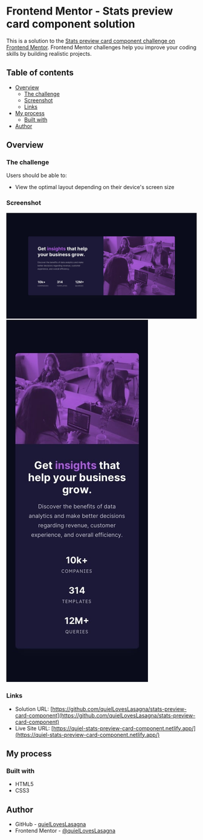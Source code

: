 # Frontend Mentor - Stats preview card component solution

This is a solution to the [Stats preview card component challenge on Frontend Mentor](https://www.frontendmentor.io/challenges/stats-preview-card-component-8JqbgoU62). Frontend Mentor challenges help you improve your coding skills by building realistic projects.

## Table of contents

- [Overview](#overview)
  - [The challenge](#the-challenge)
  - [Screenshot](#screenshot)
  - [Links](#links)
- [My process](#my-process)
  - [Built with](#built-with)
- [Author](#author)

## Overview

### The challenge

Users should be able to:

- View the optimal layout depending on their device's screen size

### Screenshot

![Preview 1](./design/desktop-design.jpg)
![Preview 2](./design/mobile-design.jpg)

### Links

- Solution URL: [https://github.com/quielLovesLasagna/stats-preview-card-component](https://github.com/quielLovesLasagna/stats-preview-card-component)
- Live Site URL: [https://quiel-stats-preview-card-component.netlify.app/](https://quiel-stats-preview-card-component.netlify.app/)

## My process

### Built with

- HTML5
- CSS3

## Author

- GitHub - [quielLovesLasagna](https://github.com/quielLovesLasagna)
- Frontend Mentor - [@quielLovesLasagna](https://www.frontendmentor.io/profile/quielLovesLasagna)
